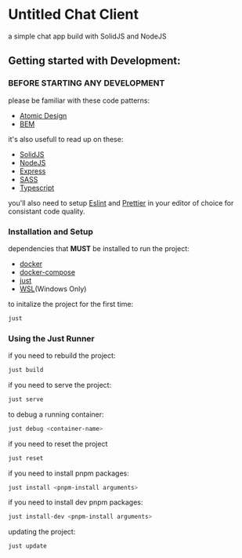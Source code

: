 # Untitled Chat Client

a simple chat app build with SolidJS and NodeJS

## Getting started with Development:

### **BEFORE STARTING ANY DEVELOPMENT**

please be familiar with these code patterns:
- [Atomic Design](https://bradfrost.com/blog/post/atomic-web-design/)
- [BEM](https://getbem.com/)

it's also usefull to read up on these:
- [SolidJS](https://www.solidjs.com/)
- [NodeJS](https://nodejs.org/en/)
- [Express](https://expressjs.com/)
- [SASS](https://sass-lang.com/)
- [Typescript](https://www.typescriptlang.org/)

you'll also need to setup [Eslint](https://eslint.org/docs/latest/user-guide/integrations) 
and [Prettier](https://prettier.io/docs/en/editors.html) in your editor of choice for
consistant code quality.

### Installation and Setup

dependencies that **MUST** be installed to run the project:
- [docker](https://www.docker.com/)
- [docker-compose](https://docs.docker.com/compose/install/)
- [just](https://github.com/casey/just)
- [WSL](https://learn.microsoft.com/en-us/windows/wsl/tutorials/wsl-containers)(Windows Only)

to initalize the project for the first time:
```bash
just
```

### Using the Just Runner

if you need to rebuild the project:
```bash
just build
```

if you need to serve the project:
```bash
just serve
```

to debug a running container:
```bash
just debug <container-name>
```

if you need to reset the project
```bash
just reset
```

if you need to install pnpm packages:
```bash
just install <pnpm-install arguments>
```

if you need to install dev pnpm packages:
```bash
just install-dev <pnpm-install arguments>
```

updating the project:
```bash
just update
```
